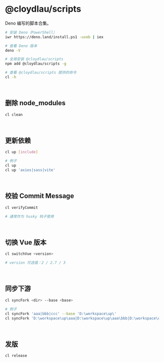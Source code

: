 # @cloydlau/scripts

Deno 编写的脚本合集。

```sh
# 安装 Deno（PowerShell）
iwr https://deno.land/install.ps1 -useb | iex

# 查看 Deno 版本
deno -V

# 全局安装 @cloydlau/scripts
npm add @cloydlau/scripts -g

# 查看 @cloydlau/scripts 提供的命令
cl -h
```

<br>

## 删除 node_modules

```sh
cl clean
```

<br>

## 更新依赖

```sh
cl up [include]

# 例子
cl up
cl up 'axios|sass|vite'
```

<br>

## 校验 Commit Message

```sh
cl verifyCommit

# 通常作为 husky 钩子使用
```

<br>

## 切换 Vue 版本

```sh
cl switchVue <version>

# version 可选值：2 / 2.7 / 3
```

<br>

## 同步下游

```sh
cl syncFork <dir> --base <base>

# 例子
cl syncFork 'aaa|bbb|ccc' --base 'D:\workspace\up\'
cl syncFork 'D:\workspace\up\aaa|D:\workspace\up\aaa\bbb|D:\workspace\up\aaa\ccc'
```

<br>

## 发版

```sh
cl release
```

<br>
